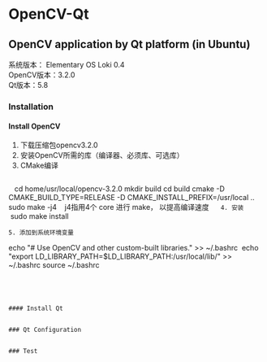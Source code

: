 # OpenCV-Qt
OpenCV application by Qt platform (in Ubuntu)
---
  
系统版本： Elementary OS Loki 0.4  
OpenCV版本：3.2.0  
Qt版本：5.8

### Installation
#### Install OpenCV
1. 下载压缩包opencv3.2.0
2. 安装OpenCV所需的库（编译器、必须库、可选库）
3. CMake编译
    ```
    cd home/usr/local/opencv-3.2.0
    mkdir build
    cd build
    cmake -D CMAKE_BUILD_TYPE=RELEASE -D CMAKE_INSTALL_PREFIX=/usr/local ..
    sudo make -j4
    j4指用4个 core 进行 make， 以提高编译速度
    ```
4. 安装
  ```
  sudo make install
  ```
5. 添加到系统环境变量
  ```
  echo "# Use OpenCV and other custom-built libraries." >> ~/.bashrc
  echo "export LD_LIBRARY_PATH=$LD_LIBRARY_PATH:/usr/local/lib/" >> ~/.bashrc
  source ~/.bashrc
  ```
  
   
  
  
#### Install Qt


### Qt Configuration


### Test
